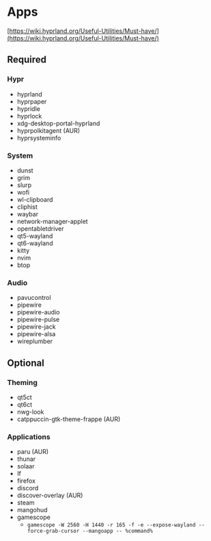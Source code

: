 # Apps

[https://wiki.hyprland.org/Useful-Utilities/Must-have/](https://wiki.hyprland.org/Useful-Utilities/Must-have/)

## Required

### Hypr

- hyprland
- hyprpaper
- hypridle
- hyprlock
- xdg-desktop-portal-hyprland
- hyprpolkitagent (AUR)
- hyprsysteminfo

### System

- dunst
- grim
- slurp
- wofi
- wl-clipboard
- cliphist
- waybar
- network-manager-applet
- opentabletdriver
- qt5-wayland
- qt6-wayland
- kitty
- nvim
- btop

### Audio

- pavucontrol
- pipewire
- pipewire-audio
- pipewire-pulse
- pipewire-jack
- pipewire-alsa
- wireplumber

## Optional

### Theming

- qt5ct
- qt6ct
- nwg-look
- catppuccin-gtk-theme-frappe (AUR)

### Applications

- paru (AUR)
- thunar
- solaar
- lf
- firefox
- discord
- discover-overlay (AUR)
- steam
- mangohud
- gamescope
  - `gamescope -W 2560 -H 1440 -r 165 -f -e --expose-wayland --force-grab-cursor --mangoapp -- %command%`
